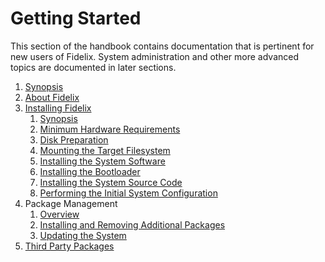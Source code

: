 Getting Started
===============

This section of the handbook contains documentation that is pertinent for new
users of Fidelix. System administration and other more advanced topics are
documented in later sections.

1. [Synopsis](README.md)
2. [About Fidelix](about.md)
3. [Installing Fidelix](install.md)
   1. [Synopsis](install.md#fidelix-installation-guide)
   2. [Minimum Hardware Requirements
      ](install.md#system-requirements)
   3. [Disk Preparation
      ](install.md#formatting-and-partitioning)
   4. [Mounting the Target Filesystem
      ](install.md#mounting-the-target-filesystem)
   5. [Installing the System Software
      ](install.md#installing-the-system-software)
   6. [Installing the Bootloader
      ](install.md#installing-the-bootloader)
   7. [Installing the System Source Code
      ](getting-started/install.md#installing-the-system-source-code)
   8. [Performing the Initial System Configuration
      ](install.md#initial-system-configuration)
4. Package Management
   1. [Overview](package-management/overview.md)
   2. [Installing and Removing Additional Packages
      ](package-management/additional-packages.md)
   3. [Updating the System](package-management/updating.md)
5. [Third Party Packages](third-party-packages.md)


